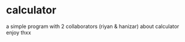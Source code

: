 ﻿# calculator


a simple program with 2 collaborators (riyan & hanizar)
about calculator
enjoy
thxx
